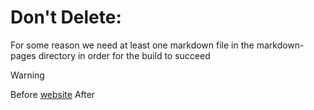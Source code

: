 # Don't Delete:

For some reason we need at least one markdown file in the markdown-pages directory in order for the build to succeed

> [!WARNING]
>
> Before [website](https://example.com) After
